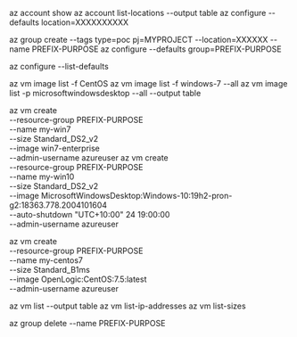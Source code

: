 
az account show
az account list-locations --output table
az configure --defaults location=XXXXXXXXXX

az group create --tags type=poc pj=MYPROJECT --location=XXXXXX --name PREFIX-PURPOSE
az configure --defaults group=PREFIX-PURPOSE

az configure --list-defaults


az vm image list -f CentOS
az vm image list -f windows-7 --all
az vm image list -p microsoftwindowsdesktop --all --output table

az vm create \
    --resource-group PREFIX-PURPOSE \
    --name my-win7 \
	--size Standard_DS2_v2 \
    --image win7-enterprise \
    --admin-username azureuser
az vm create \
    --resource-group PREFIX-PURPOSE \
    --name my-win10 \
	--size Standard_DS2_v2 \
    --image MicrosoftWindowsDesktop:Windows-10:19h2-pron-g2:18363.778.2004101604 \
	--auto-shutdown "UTC+10:00" 24 19:00:00 \
    --admin-username azureuser


az vm create \
    --resource-group PREFIX-PURPOSE \
    --name my-centos7 \
	--size Standard_B1ms \
    --image OpenLogic:CentOS:7.5:latest \
    --admin-username azureuser



az vm list --output table
az vm list-ip-addresses
az vm list-sizes


az group delete --name PREFIX-PURPOSE

